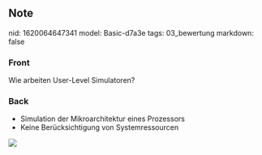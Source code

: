 ## Note
nid: 1620064647341
model: Basic-d7a3e
tags: 03_bewertung
markdown: false

### Front
Wie arbeiten User-Level Simulatoren?

### Back
<div>
  <div>
    <ul>
      <li>Simulation der Mikroarchitektur eines Prozessors
      <li>Keine Berücksichtigung von Systemressourcen
    </ul>
  </div>
</div>
<div><img src=
paste-8c54a9b418a9189e24cfc7b0371e41d1f4e735ef.jpg></div>
